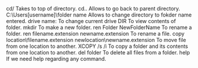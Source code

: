 cd/  Takes to top of directory.
cd.. Allows to go back to parent directory.
C:\Users\[username]\folder name Allows to change directory to fokder name entered.
drive name:  To change current drive
DIR  To view contents of folder.
mkdir <folder name> To make a new folder.
ren Folder NewFolderName  To rename a folder.
ren filename.extension newname.extension  To rename a file.
copy location\filename.extension newlocation\newname.extension  To move file from one location to another.
XCOPY /s /i To copy a folder and its contents from one location to another.
del folder To delete all files from a folder.
help If we need help regarding any command. 
